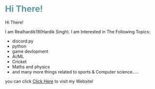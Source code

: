 <!-- #######  YAY, I AM THE SOURCE EDITOR! #########-->
<h1 style="color: #5e9ca0;">Hi There!</h1>
<p>Hi There!</p>
<p>I am Realhardik18(Hardik Singh). I am Interested in The Following Topics:</p>
<ul>
<li>discord.py</li>
<li>python</li>
<li>game devlopment</li>
<li>Ai/ML</li>
<li>Cricket</li>
<li>Maths and physics</li>
<li>and many more things related to sports &amp; Computer science.....</li>
</ul>
<p>you can click <a href="https://realhardik18.github.io/">Click Here</a> to visit my Website!</p>

<!---
realhardik18/realhardik18 is a ✨ special ✨ repository because its `README.md` (this file) appears on your GitHub profile.
You can click the Preview link to take a look at your changes.
--->
